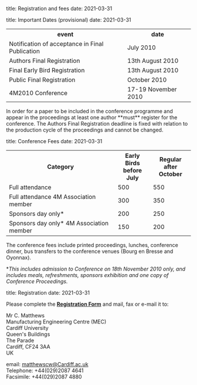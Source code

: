 title: Registration and fees
date: 2021-03-31

title: Important Dates (provisional)
date: 2021-03-31

<table class="info" style="width:100%;">
<tr><th>event</th><th>date</th></tr>
<tr class="current"><td>Notification of acceptance in Final Publication</td><td>July  2010</td></tr> 
<tr><td>Authors Final Registration</td><td>13th August 2010</td></tr>
<tr><td>Final Early Bird Registration</td><td>13th August 2010</td></tr>
<tr><td>Public Final Registration</td><td>October 2010</td></tr>

<tr class="main-event"><td>4M2010 Conference</td><td>17-19 November 2010</td></tr> 
</table>
<!--break-->
In order for a paper to be included in the conference programme and appear in the proceedings at least one author **must** register for the conference. The Authors Final Registration deadline is fixed with relation to the production cycle of the proceedings and cannot be changed.

title: Conference Fees
date: 2021-03-31

<table class="info" style="width:100%;">
<tr><th>Category</th>
<th>Early Birds<br/>before July</th>
<th>Regular<br />after October</th></tr>
<tr><td>Full attendance</td><td>500</td><td>550</td></tr> 
<tr><td>Full attendance 4M Association member</td><td>300</td><td>350</td></tr>
<tr><td>Sponsors day only*</td><td>200</td><td>250</td></tr>
<tr><td>Sponsors day only* 4M Association member</td><td>150</td><td>200</td></tr>
</table>

The conference fees include printed proceedings, lunches, conference dinner, bus transfers to the conference venues (Bourg en Bresse and Oyonnax).  
  
 *<i>This includes admission to Conference on 18th November 2010 only, and includes meals, refreshments, sponsors exhibition and one copy of Conference Proceedings.</i>


title: Registration
date: 2021-03-31

Please complete the [**Registration Form**](/assets/files/Registration_form.pdf) and mail, fax or e-mail it to:  

Mr C. Matthews  
Manufacturing Engineering Centre (MEC)   
Cardiff University    
Queen's Buildings  
The Parade     
Cardiff, CF24 3AA   
UK   

email: [matthewscw@Cardiff.ac.uk](mailto:matthewscw@Cardiff.ac.uk)   
Telephone: +44(029)2087 4641   
Facsimile: +44(029)2087 4880
